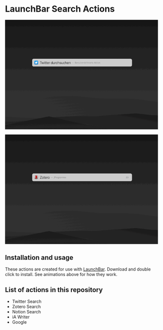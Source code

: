# LaunchBar Search Actions
 
<p align="center"><img src="twitter.gif"/></p>
<p align="center"><img src="zotero.gif"/></p>

## Installation and usage
These actions are created for use with [LaunchBar](http://www.obdev.at/products/launchbar/). Download and double click to install. See animations above for how they work.

## List of actions in this repository

- Twitter Search
- Zotero Search
- Notion Search
- iA Writer 
- Google

